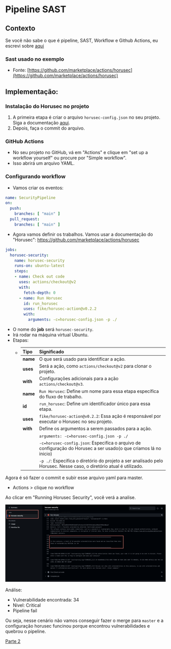 # Pipeline SAST

## Contexto

Se você não sabe o que é pipeline, SAST, Workflow e Github Actions, eu escrevi sobre [aqui](pipeline.md)

### Sast usado no exemplo
- Fonte: [https://github.com/marketplace/actions/horusec](https://github.com/marketplace/actions/horusec)

## Implementação:

### Instalação do Horusec no projeto
1. A primeira etapa é criar o arquivo `horusec-config.json` no seu projeto. Siga a documentação [aqui](https://docs.horusec.io/docs/pt-br/cli/installation/).
2. Depois, faça o commit do arquivo.

### GitHub Actions

- No seu projeto no GitHub, vá em "Actions" e clique em "set up a workflow yourself" ou procure por "Simple workflow".
- Isso abrirá um arquivo YAML.


### Configurando workflow

- Vamos criar os eventos:

```yaml
name: SecurityPipeline
on:
  push:
    branches: [ "main" ]
  pull_request:
    branches: [ "main" ]
```

- Agora vamos definir os trabalhos. Vamos usar a documentação do "Horusec": https://github.com/marketplace/actions/horusec

```yaml
jobs:
  horusec-security:
    name: horusec-security
    runs-on: ubuntu-latest
    steps:
    - name: Check out code
      uses: actions/checkout@v2
      with: 
        fetch-depth: 0
      - name: Run Horusec
        id: run_horusec
        uses: fike/horusec-action@v0.2.2
        with:
          arguments: -c=horusec-config.json -p ./
```
- O nome do **job** será `horusec-security`.
- Irá rodar na máquina virtual Ubuntu.
- Etapas:
    - |Tipo| Significado |
      |--|--|
      | **name** | O que será usado para identificar a ação. |
      | **uses** | Será a ação, como `actions/checkout@v2` para clonar o projeto.|
      |**with**|Configurações adicionais para a ação `actions/checkout@v3`.|
      | **name**| `Run Horusec`: Define um nome para essa etapa específica do fluxo de trabalho.|
      | **id**| `run_horusec`: Define um identificador único para essa etapa.|
      | **uses**|`fike/horusec-action@v0.2.2`: Essa ação é responsável por executar o Horusec no seu projeto.|
      | **with**| Define os argumentos a serem passados para a ação.|
      | | `arguments: -c=horusec-config.json -p ./` |
      | | `-c=horusec-config.json`: Especifica o arquivo de configuração do Horusec a ser usado(o que criamos lá no inicio)|
      | |`-p ./`: Especifica o diretório do projeto a ser analisado pelo Horusec. Nesse caso, o diretório atual é utilizado.|


Agora é só fazer o commit e subir esse arquivo yaml para master.

- Actions > clique no workflow 

Ao clicar em "Running Horusec Security", você verá a analise.

<img src="./img/relatorioSast.png" alt="relatorio" width="800">


Análise:

- Vulnerabilidade encontrada: 34
- Nivel: Critical
- Pipeline fail

Ou seja, nesse cenário não vamos conseguir fazer o merge para `master` e a configuração horusec funcinou porque encontrou vulnerabilidades e quebrou o pipeline.



[Parte 2](parte2-sast.md)
